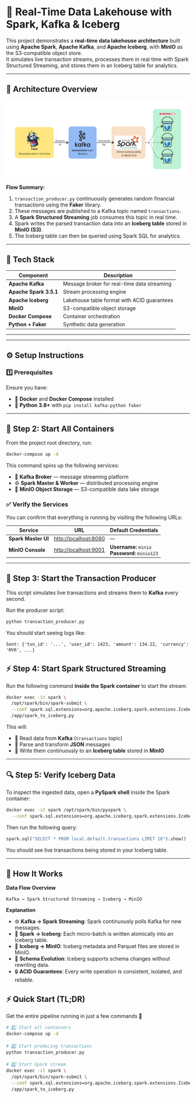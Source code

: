 # 🧠 Real-Time Data Lakehouse with Spark, Kafka & Iceberg

This project demonstrates a **real-time data lakehouse architecture** built using **Apache Spark**, **Apache Kafka**, and **Apache Iceberg**, with **MinIO** as the S3-compatible object store.  
It simulates live transaction streams, processes them in real time with Spark Structured Streaming, and stores them in an Iceberg table for analytics.

---

## 🚀 Architecture Overview

![Real-Time Lakehouse](real_time_lakehouse.jpg "Real-Time Lakehouse Architecture")

**Flow Summary:**
1. `transaction_producer.py` continuously generates random financial transactions using the **Faker** library.
2. These messages are published to a Kafka topic named `transactions`.
3. A **Spark Structured Streaming** job consumes this topic in real time.
4. Spark writes the parsed transaction data into an **Iceberg table** stored in **MinIO (S3)**.
5. The Iceberg table can then be queried using Spark SQL for analytics.

---

## 🧰 Tech Stack

| Component | Description |
|------------|-------------|
| **Apache Kafka** | Message broker for real-time data streaming |
| **Apache Spark 3.5.1** | Stream processing engine |
| **Apache Iceberg** | Lakehouse table format with ACID guarantees |
| **MinIO** | S3-compatible object storage |
| **Docker Compose** | Container orchestration |
| **Python + Faker** | Synthetic data generation |

---


---

## ⚙️ Setup Instructions

### 1️⃣ Prerequisites
Ensure you have:
- 🐳 **Docker** and **Docker Compose** installed
- 🐍 **Python 3.8+** with `pip install kafka-python faker`

---

## 🚀 Step 2: Start All Containers

From the project root directory, run:

```bash
docker-compose up -d
```

This command spins up the following services:

- 🧩 **Kafka Broker** — message streaming platform  
- ⚙️ **Spark Master & Worker** — distributed processing engine  
- 💾 **MinIO Object Storage** — S3-compatible data lake storage  

### ✅ Verify the Services

You can confirm that everything is running by visiting the following URLs:

| Service | URL | Default Credentials |
|----------|-----|---------------------|
| **Spark Master UI** | [http://localhost:8080](http://localhost:8080) | — |
| **MinIO Console** | [http://localhost:9001](http://localhost:9001) | **Username:** `minio` <br> **Password:** `minio123` |

---

## 💸 Step 3: Start the Transaction Producer

This script simulates live transactions and streams them to **Kafka** every second.

Run the producer script:

```bash
python transaction_producer.py
```

You should start seeing logs like:

```
Sent: {'txn_id': '...', 'user_id': 1423, 'amount': 134.22, 'currency': 'MYR', ...}
```


## ⚡ Step 4: Start Spark Structured Streaming

Run the following command **inside the Spark container** to start the stream:

```bash
docker exec -it spark \
  /opt/spark/bin/spark-submit \
  --conf spark.sql.extensions=org.apache.iceberg.spark.extensions.IcebergSparkSessionExtensions \
  /app/spark_to_iceberg.py
```

This will:

- 🔄 Read data from **Kafka** (`transactions` topic)  
- 🧮 Parse and transform **JSON** messages  
- 🧊 Write them continuously to an **Iceberg table** stored in **MinIO**

---

## 🔍 Step 5: Verify Iceberg Data

To inspect the ingested data, open a **PySpark shell** inside the Spark container:

```bash
docker exec -it spark /opt/spark/bin/pyspark \
  --conf spark.sql.extensions=org.apache.iceberg.spark.extensions.IcebergSparkSessionExtensions
```

Then run the following query:

```python
spark.sql("SELECT * FROM local.default.transactions LIMIT 10").show()
```

You should see live transactions being stored in your Iceberg table.

---

## 🧠 How It Works

**Data Flow Overview**

```
Kafka → Spark Structured Streaming → Iceberg → MinIO
```

**Explanation**

- ⚙️ **Kafka → Spark Streaming**: Spark continuously polls Kafka for new messages.  
- 🧮 **Spark → Iceberg**: Each micro-batch is written atomically into an Iceberg table.  
- 💾 **Iceberg → MinIO**: Iceberg metadata and Parquet files are stored in MinIO.  
- 🧬 **Schema Evolution**: Iceberg supports schema changes without rewriting data.  
- 🔒 **ACID Guarantees**: Every write operation is consistent, isolated, and reliable.


## ⚡ Quick Start (TL;DR)

Get the entire pipeline running in just a few commands 🚀

```bash
# 1️⃣ Start all containers
docker-compose up -d

# 2️⃣ Start producing transactions
python transaction_producer.py

# 3️⃣ Start Spark stream
docker exec -it spark \
  /opt/spark/bin/spark-submit \
  --conf spark.sql.extensions=org.apache.iceberg.spark.extensions.IcebergSparkSessionExtensions \
  /app/spark_to_iceberg.py
```
